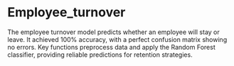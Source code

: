 # Employee_turnover
The employee turnover model predicts whether an employee will stay or leave. It achieved 100% accuracy, with a perfect confusion matrix showing no errors. Key functions preprocess data and apply the Random Forest classifier, providing reliable predictions for retention strategies.
